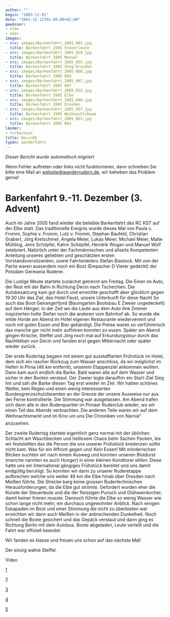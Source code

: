 ```yaml
---
author: ""
begin: "2003-12-01"
date: "2003-12-12T01:00:00+02:00"
gewässer:
- elbe
- oder
images:
- src: images/Barkenfahrt_2005_003.jpg
  title: Barkenfahrt 2005 Steuerleute
- src: images/Barkenfahrt_2005_029.jpg
  title: Barkenfahrt 2005 Manuel
- src: images/Barkenfahrt_2005_055.jpg
  title: Barkenfahrt 2005 Steg Dresden
- src: images/Barkenfahrt_2005_060.jpg
  title: Barkenfahrt 2005 060
- src: images/Barkenfahrt_2005_067.jpg
  title: Barkenfahrt 2005 067
- src: images/Barkenfahrt_2005_015.jpg
  title: Barkenfahrt 2005 Elbe
- src: images/Barkenfahrt_2005_040.jpg
  title: Barkenfahrt 2005 Dresden
- src: images/Barkenfahrt_2005_057.jpg
  title: Barkenfahrt 2005 Weihnachtsbaum
- src: images/Barkenfahrt_2005_063.jpg
  title: Barkenfahrt 2005 063
länder:
- tschechien
title: Decin05
typen: wanderfahrt
---
```



*Dieser Bericht wurde automatisch migriert*

Wenn Fehler auftreten oder links nicht funktionieren, dann schreiben Sie bitte eine Mail an website@wanderrudern.de, wir beheben das Problem gerne!



# Barkenfahrt 9.-11. Dezember (3. Advent)


Auch im Jahre 2005 fand wieder die beliebte Barkenfahrt des RC KST auf der Elbe statt. Das traditionelle Ereignis wurde dieses Mal von Paula v. Fromm, Sophie v. Fromm, Lutz v. Fromm, Stephan Baufeld, Christian Grabert, Jörg Kretschmer, Angela Meier, Lukas Meier, Michael Meier, Malte Mühling, Jens Schöpfel, Katrin Schöpfel, Hendrik Wogan und Manuel Wolf zelebriert. Natürlich unter der Fachmännischen und allseits Kompetenten Anleitung unseres geliebten und geschätzten ersten Vorstandsvorsitzenden, sowie Fahrtenleiters Stefan Biastock. Mit von der Partie waren ausserdem noch ein Boot (Empacher D Vierer gedeckt) der Potsdam Germania Ruderer.

Die Lustige Meute startete zunächst getrennt am Freitag. Die Einen im Auto, der Rest mit der Bahn in Richtung Decin nach Tschechien. Die Autobesatzung kam gut durch und erreichte geschafft aber glücklich gegen 19:30 Uhr das Ziel, das Hotel Faust, unsere Unterkunft für diese Nacht So auch das Boot Geirangerfjord (Baumgarten Bootsbau E Zweier ungedeckelt) auf dem Hänger. In der Zeit wo die Leute aus dem Auto ihre Zimmer inspizierten holte Stefan noch die anderen vom Bahnhof ab. So wurde die wilde Horde am Abend im Hotel eigenen Restaurante wiedervereint und noch mit guten Essen und Bier gebändigt. Die Preise waren so verführerisch das manche gar nicht mehr aufhören konnten zu essen. Später am Abend gingen Krische, Steffel und Jörg noch mal auf Erkundungstour durch das Nachtleben von Decin und fanden erst gegen Mitternacht oder später wieder zurück.

Der erste Rudertag begann mit einem gut ausstaffierten Frühstück im Hotel, dem sich ein rascher Rückzug zum Wasser anschloss, da wir möglichst im Hellen in Pirna (46 km entfernt), unserem Etappenziel ankommen wollten. Dann kam auch endlich die Barke. Bald waren alle auf dem Wasser und sicher in den Booten verstaut. Der Zweier legte daraufhin ein Start-Ziel Sieg hin und sah die Barke diesen Tag erst wieder im Ziel. Wir hatten schönes Wetter, kein Regen und einen wenig interessierten Bundesgrenzschutzbeamten an der Grenze der unsere Ausweise nur aus der Ferne kontrollierte. Die Stimmung war ausgelassen. Am Abend trafen sich dann alle in den Ruderquartier im Pirnaer Ruderclub wieder, wo wir einen Teil des Abends verbrachten. Die anderen Teile waren wir auf dem Weihnachtsmarkt und im Kino um uns Die Chroniken von Narnia“ anzusehen.

Der zweite Rudertag startete eigentlich ganz normal mit der üblichen Schlacht am Waschbecken und heillosem Chaos beim Sachen Packen, bis wir feststellten das die Person die uns unserer Frühstück kredenzen sollte nicht kam. Was für ein Affront gegen uns! Kein Essen! Mit mörderischen Blicken suchten wir nach einem Ausweg und konnten unseren Blutdurst (manche nannten es auch Hunger) in einer kleinen Konditorei stillen. Diese hatte uns ein International gängiges Frühstück bereitet und uns damit endgültig beruhigt. So konnten wir dann zu unserer Ruderetappe aufbrechen welche uns weiter 46 km die Elbe hinab über Dresden nach Meißen führte. Die Strecke barg keine grossen Rudertechnischen Herausforderungen, da die Elbe gut strömte. Gefordert wurden eher die Künste der Steuerleute und die der fleissigen Punsch und Glühweinkocher, damit keiner frieren musste. Dennoch führte die Elbe so wenig Wasser wie schon lange nicht mehr, ein durchaus ungewohnter Anblick. Nach einigen Eskapaden im Boot und einer Stimmung die nicht zu überbieten war erreichten wir dann auch Meißen in der anbrechenden Dunkelheit. Noch schnell die Boote gesichert und das Gepäck verstaut und dann ging es Richtung Berlin mit dem Autobus. Boote abgeladen, Leute verteilt und die Fahrt war offiziell beendet.

Wir fanden es klasse und freuen uns schon auf das nächste Mal!

Der einzig wahre Steffel.

Video

[1](/berichte/2005/decin05_1)

2

[3](/berichte/2005/decin05_3)

[4](/berichte/2005/decin05_4)

[5](/berichte/2005/decin05_pirna)
